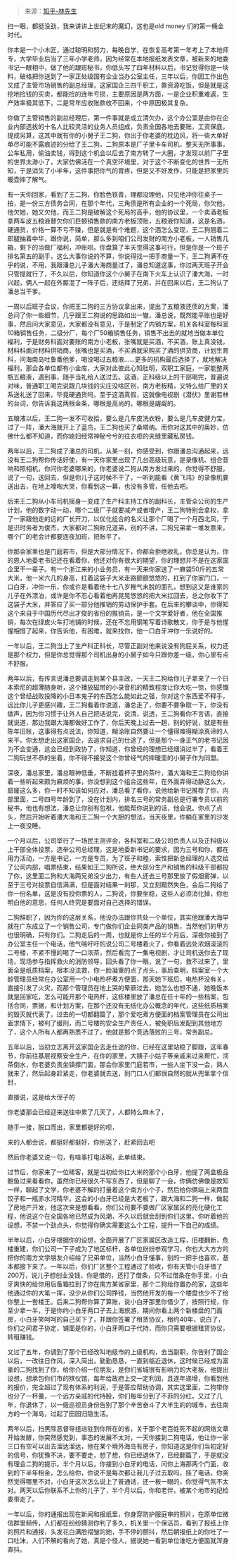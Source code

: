 > 来源：[知乎-林先生](https://www.zhihu.com/question/267236693/answer/3044886943)

扫一眼，都挺没劲，我来讲讲上世纪末的魔幻，这也是old money 们的第一桶金时代。

你本是一个小木匠，通过聪明和努力，每晚自学，在恢复高考第一年考上了本地师专，大学毕业后当了三年小学老师，因为经常在本地报纸发表文章，被新来的地委书记一眼相中，做了他的跟班秘书，你低头写了四年材料以后，书记觉得你是一块料，破格把你送到了一家正处级国有企业当办公室主任，三年以后，你因工作出色又成了主管市场销售的副总经理，这家国企三四千职工，靠资源吃饭，但是就是这挖地捡钱的买卖，都能捡的连年亏损，主要原因是两方面，一是企业积重难返，生产效率极其低下，二是常年应收账款收不回来，个中原因极其复杂。

你做了主管销售的副总经理后，第一件事就是成立清欠办，这个办公室是由你在企业内部选拔的十名人比较灵活的业务人员组成，负责全国各地去要账，工资保底，提成另算，这其中就有你的小舅子王二狗，你出于你老婆的枕边风，将一些大单好单尽可能不露痕迹的分给了王二狗，二狗原本是厂子里卡车司机，整天无所事事，公车私用，偷油卖钱，得到这个机会以后去了南方转了一大圈，才发现以前厂子里的世界太渺小了，大家仿佛活在一个真空环境里，对于这个不断变化的世界一无所知，于是消失了小半年，这件事把你气的胃疼，但是又不好发作，只能是把家里的暖壶摔了解气。

有一天你回家，看到了王二狗，你脸色铁青，理都没理他，只见他冲你往桌子一拍，是一份三方债务合同，在那个年代，三角债是所有企业的一个死局，你欠他，他欠她，她又欠他，而王二狗是破解这个死局的高手，他的协议里，一个卖酒老板拿两车皮五粮液替欠你们巨额销售款的南方老板顶账，五粮液你知道，这是名酒，硬通货，价格一算不亏不赚，但是就是有个难题，这个酒怎么变现，王二狗翘着二郎腿抽着中华，跟你说，简单，那么多到咱们公司发财的南方小老板，一人销售几箱，剩下的当做厂福利，冲账呗。你盘算了半天觉得这事可行，但是你是一个班子排名第五的副手，这么大事你说的不算，你说得找一把手商量一下，王二狗满不在乎的说，不用，我跟潘总儿子潘大海商量过了，潘总知道这事，你过两天班子开会只管提就行了，不久以后，你知道你这个小舅子在南下火车上认识了潘大海，一时兴起，俩人一起在外厮混了一阵子后，还结拜了兄弟，并在回来以后，王二狗认了潘总当干爹。

一周以后班子会议，你把王二狗的三方协议拿出来，提出了五粮液还债的方案，潘总问了你一些细节，几乎跟王二狗说的思路如出一辙，潘总说，既然能平账也是好事，然后问大家意见，大家都没有意见，于是制定了内销方案，机关各科室每科室10箱销售任务，二级分厂，每个厂50箱销售任务，销售不出去的就地当做本单位福利，于是财务科面对要账的南方小老板，张嘴就是买酒，不买酒，账上真没钱，材料科面对材料供销商，张嘴也是买酒，不买酒就采购买了酒的供货商，计划生育科，问海南岛吐鲁番他爹，喝没喝过五粮液……更多的机构最后选择了，就地解决福利，那会各单位都有小金库，大家对此彼此心知肚明，双职工家庭，一家能整两瓶五粮液，遇到事，随手当礼给人送过去。这酒，正科级以上的干部喝完，普遍说对味，普通职工喝完说跟几块钱的尖庄没啥区别，南方老板精，又特么给厂里的关系送礼送了回来，毕竟硬通货吗，至于这酒真假，这就像电视剧《潜伏》里谢若林的台词，你告诉我这两根金条，哪根是高尚的，哪根是龌龊的。

五粮液以后，王二狗一发不可收拾，要么是几车皮洗衣粉，要么是几车皮健力宝，过了一阵，潘大海就开上了蓝鸟，王二狗也买了桑塔纳。而你对这其中的奥妙，仿佛什么都不知道，而你媳妇经常神秘兮兮的往衣柜的夹缝里藏私房钱。

两年以后，王二狗成了潘总的司机，从某一刻，你感受到，你跟潘总沟通起来，远没有王二狗帮你传话好使，有一天你家里出现了几台高级玩意，是录像机、组合音响和照相机，你问你老婆哪来的，你老婆说二狗从南方发过来的，你觉得不舒服，说了一句，送回去，但是你儿子这时候不干了，一听到能看《黄飞鸿》的录像机要送出去，在地上嚎啕大哭，你看到这一幕，也没有多管，任他去吧。

后来王二狗从小车司机摇身一变成了生产科主持工作的副科长，主管全公司的生产计划，他的数字动一动，哪个二级厂子就要减产或者增产，王二狗特别会拿权，拿了一家跟他走的远的厂长开刀，以优化组合的名义让那个厂喝了一个月西北风，于是识时务者为俊杰，大家都对二狗称兄道弟，别的不讲，二狗兄弟拿一堆发票来，哪个厂的老会计都要连夜加班，把账平了。

你那会家里也是门庭若市，但是大部分情况下，你都会拒绝收礼，你总是认为，你的恩人地委老书记还在看着你，他还对你有很大的期望，你的理想并不是在这家国企里干一辈子。有一个浙江来的小业务员，有一天来你家送了一麻袋50斤的五常大米，他一米六几的身高，扛着这袋子大米走路颤颤悠悠的，扛到了你家门口，一口白牙，冲你一乐，你或许是看着他十七八岁稚气未脱的面孔，想到这又是谁家的儿子在外漂泊，或许是你不忍心看着他再晃晃悠悠的把大米扛回去，总之你收下了这袋子大米，并答应了买一部分他推销的劳动保护手套。在后来的攀谈中，你得知这个来自于中国历代尽出才俊的省份的推销员，是一个文学爱好者，他在全国推销，每次在绿皮火车打地铺的时候，还在不忘用钢笔写着诗歌散文，你于是与他惺惺相惜了起来，你告诉他，有困难，就来找你，他一口白牙冲你一乐说好的。

一年以后，王二狗当上了生产科正科长，尽管正副对他来说没有狗屁关系，权力还是那个权力，但是你总觉得那个司机出身的小舅子如今只跟你差一级，你心里有点不舒服。

两年以后，有传言说潘总要调走到某个县主政，一天王二狗给你儿子拿来了一个日本索尼的超薄随身听，这个播放磁带的小录音机的精致程度让你大吃一惊，你感慨这个曾经战败投降的小日本鬼子的东西怎么能如此之强，你对这个东西爱不释手，远比你儿子更感兴趣，王二狗看着你说道，潘总走了，你要不要争取一下，你没有做声，因为你习惯于让外人自己把话说完，说清，说透，王二狗看你不言语，直接就说道，那边我跟大海都做好工作了，你后天晚上过去一趟，别的好说，就是有些陈年旧账，这事得有点说法，你知道，糊涂账自然要让一个懂得难得糊涂真谛的人来平。你太想走出这家国企，去追求自己的仕途了，但是那个一身正气的老书记因为不会变通，这会已经到政协了，你知道，你曾经的理想已经烟消过半了，看着王二狗玩世不恭的坐着，你不得不接受这个你曾经气的摔暖壶的小舅子作为同盟。

深夜，潘总家里，潘总眼神低垂，不断挂着杯子里的茶叶，潘大海和王二狗给你讲着一些听起来颇为麻烦的事，你没想到这个组合这些年，在外面弄得动静这么大，窟窿这么多，你一时不知该如何应对，潘总看了看你，说他给新书记推荐了你，内部里面，二号四号年龄到了，没在计划内，排名三号的常务副总是行署专员以前的秘书，他也有想法，潘总让你别有包袱，他能帮你说到的话，他会说。你点了点头，然后开始听着潘大海和王二狗一个大胆的想法，当天夜里，你躺在家里的沙发上一夜没睡。

一个月以后，公司举行了一场民主测评会，各科室和二级公司负责人以及正科级以上干部全体投票，选举公司总经理，这是地委新书记的要求，因为三号和你，都在用力活动，一方是书记，一方是专员，为了班子和睦，索性把新总经理的人选交给了公司内部，唱票结束，结果如王二狗所说，绝大部分生产和销售的科级干部都投了你，这里面二狗和大海两兄弟没少出力，有些人还去三号那里放了假烟雾弹，以至于三号对投票自信满满，但是面对结果一刹那，又立刻黯然失色，会后二狗给了你一份名单，这是没有投你票的人，二狗说，你要坐稳，这些人必须消化掉，你也明白他的意思，任何人终究是要面对自己选择的错误。

二狗辞职了，因为你的这层关系，他没办法跟你共处一个单位，其实他跟潘大海早就在广东成立了一个销售公司，专门做你们企业同类产品的销售，当然他们的甲方也很明确，只有你们。二狗走后的一周，也就是你上任的半个月后，深夜你接到了办公室主任一个电话，他气喘吁吁的说公司二号楼着火了，你看着远处浓烟滚滚的二号楼，不紧不慢的喝了一口浓茶，然后看完了一集电视剧，才让司机送你去了现场，现场参与指挥救火的消防领导，回头看了你一眼，说了一句，救不过来了，里面全是纸质档案，根本没法救，你一脸凝重的点了点头，事后查明，档案室一个大龄管理员经常在办公室用一个小电热杯煮方便面，那天她下班后，电热杯没有关，直接引发了火灾，而那个管理员在地上哭的晕厥过去，她怎么也想不通，她晚饭本就是回家吃，怎么可能开那个电热杯，这栋楼里放了潘总在任十年的一些档案，包括合同，票据，和计划方案，在那个还没有无纸化办公概念的年代，这些纸质档案的毁灭就代表了，过去的一切都翻篇了，那个爱吃煮方便面的档案管理员在公司出面求情下，被判了缓刑，而二号楼的安全生产责任人，被免职后发配到其他地方了，这个人所有人都再熟悉不过了，他就是那个竞选落败的三号，常务副总。

五年以后，当初立志离开这家国企去走仕途的你，已经在这里站稳了脚跟，这年春节，你前往基层视察安全生产，在你的家里，大姨子小姑子等亲戚来过来帮忙，沏茶倒水，你老婆负责坐镇撑门面，那会你家里门庭若市，一些人坐下没一会，熟人就来了，然后起身赶紧走，你老婆就去送，到门口人们都很自然的就从兜里拿个信封，

直接说，这是给大侄子的

你老婆那会已经迎来送往中累了几天了，人都特么麻木了，

随手一接，脱口而出，家里都挺好的呗，

来的人都会说，都挺好都挺好，你别送了，赶紧回去吧

然后你老婆又说一句，有啥事打电话啊，此单结束。

过节后，你家来了一位稀客，就是当初给你扛大米的那个小白牙，他提了两盒极品鲍鱼过来看看你，虽然你已经很久不写东西了，但是聊了一会，你俩仿佛像是故知一样，聊起了文学，你老婆不解的打量着这个南方小个子，然后给你俩端上来两盘饺子和一瓶赤水河精华。这会的小白牙已经是大老板了，跟大海和二狗一样，做起了房地产开发，他这次来是想看看，你们公司要不要做厂区家属区的亮化硬化工程，他说这个在全国各地已然成为风潮，不久以后就会刮到你们这里。你听着他的设想，不禁一个劲点头，你觉得你确实需要这么个工程，提升一下自己的成绩。

半年以后，小白牙根据你的设想，全面开展了厂区家属区改造工程，旧楼翻新，危楼重建，你们公司一下子成为了地区标杆，各单位纷纷参观学习，你也大大方方的把你的南方文学朋友介绍给了兄弟单位，当然小白牙懂事，别的一把手也喜欢，基本都接下来了。一年以后，你们厂区整个工程通过了验收，你有天管小白牙借了200万，说儿子想创业没钱，你是借的，还打了借条，只不过借条在你手里，小白牙爽快的给你用后备箱拉到了你在南方某省家里，那个二狗给你置办的家，这些年他通过你的大笔一挥，没少从你们公司挣钱，当然他开发的每一个楼盘也少不了给你整上一套楼王。后来二狗帮你算了算账，说小白牙那里你借少了，按照行规，你至少拿一半，于是你约小白牙两口子去上海旅游，期间你看上两个新楼盘的门面房，小白牙笑呵呵的自己买下了，并跟你签署了租赁协议，租约40年，说白了，你们之间君子协定，铺面是你的，小白牙两口子代持，而你只需要根据租赁协议，转租赚钱。

又过了五年，你调到了那个已经改叫地级市的上级机构，去当副职，你告别了国企以后，一改往日作风，深入简出，勤勤恳恳，一直到临近退休，这时候已经成为富豪的二狗找到了你，给你介绍一位朋友，是你们省城很有影响力的大老板，他提出设想，想承包你们市的殡仪馆，每年给政府上交一定利润，且逐年递增，你看到他的报价，完全超过了现有体系的利润，于是答应帮助协调，其实这里面，二狗带你也分了一杯羹，一个远方亲戚的代持股，你们每年分到了不菲的分红。又过了几年，你退休了，以一级巡视员身份告别了那个辛苦奋斗了大半生的的城市，去往南方的一个海岛，过起了田园归隐生活。

两年以后，扫黑除恶督导组进驻到你所在的省，关于那个老百姓死不起的网络文章开始发酵，你突然感觉到，事态的发展不太对，一天你接到二狗电话，他让你一家三口有空可以出去溜达溜达，他在某个境外海岛有房子，你知道这是你们当初定好的信号，你犹豫不决，要不要走，想了想，你已经退休了，已经翻篇了，于是就没有理会二狗的提示。半个月以后，你接到小白牙的电话，问你上海那两个门面，收到的下半年租金，怎么给你，你说不是每次都让我儿子过去取吗，挂了电话，你突然觉得哪里不对，小白牙这次怎么说上了普通话，还一板一眼的，你觉得气氛不太对。两天以后你联系不上你的儿子了，半个月以后，你和老伴，被某个地市的纪检委带走了。

一年以后，你的通报出现在新闻和报纸里，你身穿防护服庭审的照片，在原单位微信群里频传，人们都在纷纷猜测你判了多久，机关里一个保洁员，看到了报纸上你的照片和通报，头发花白满脸褶皱的她，手不停的颤抖，然后朝报纸上的你吐了一口吐沫，人们不解的看向了她，真是个怪人，据说她一看到单位谁吃方便面就浑身直抖。
